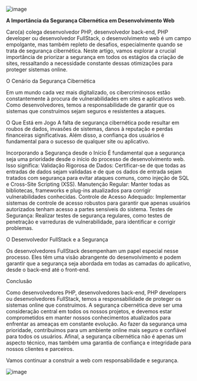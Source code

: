 ![image](https://github.com/HenriqueBran/A-Import-ncia-da-Seguran-a-Cibern-tica-em-Desenvolvimento-Web/assets/114500097/58a70278-e242-4b09-9fd9-1c0497d1c5a1)

<strong>A Importância da Segurança Cibernética em Desenvolvimento Web</strong>

Caro(a) colega desenvolvedor PHP, desenvolvedor back-end, PHP developer ou desenvolvedor FullStack, o desenvolvimento web é um campo empolgante, mas também repleto de desafios, especialmente quando se trata de segurança cibernética. Neste artigo, vamos explorar a crucial importância de priorizar a segurança em todos os estágios da criação de sites, ressaltando a necessidade constante dessas otimizações para proteger sistemas online.

O Cenário da Segurança Cibernética

Em um mundo cada vez mais digitalizado, os cibercriminosos estão constantemente à procura de vulnerabilidades em sites e aplicativos web. Como desenvolvedores, temos a responsabilidade de garantir que os sistemas que construímos sejam seguros e resistentes a ataques.

O Que Está em Jogo
A falta de segurança cibernética pode resultar em roubos de dados, invasões de sistemas, danos à reputação e perdas financeiras significativas. Além disso, a confiança dos usuários é fundamental para o sucesso de qualquer site ou aplicativo.

Incorporando a Segurança desde o Início
É fundamental que a segurança seja uma prioridade desde o início do processo de desenvolvimento web. Isso significa: Validação Rigorosa de Dados: Certificar-se de que todas as entradas de dados sejam validadas e de que os dados de entrada sejam tratados com segurança para evitar ataques comuns, como injeção de SQL e Cross-Site Scripting (XSS).
Manutenção Regular: Manter todas as bibliotecas, frameworks e plug-ins atualizados para corrigir vulnerabilidades conhecidas.
Controle de Acesso Adequado: Implementar sistemas de controle de acesso robustos para garantir que apenas usuários autorizados tenham acesso a partes sensíveis do sistema.
Testes de Segurança: Realizar testes de segurança regulares, como testes de penetração e varreduras de vulnerabilidade, para identificar e corrigir problemas.

O Desenvolvedor FullStack e a Segurança

Os desenvolvedores FullStack desempenham um papel especial nesse processo. Eles têm uma visão abrangente do desenvolvimento e podem garantir que a segurança seja abordada em todas as camadas do aplicativo, desde o back-end até o front-end.

Conclusão

Como desenvolvedores PHP, desenvolvedores back-end, PHP developers ou desenvolvedores FullStack, temos a responsabilidade de proteger os sistemas online que construímos. A segurança cibernética deve ser uma consideração central em todos os nossos projetos, e devemos estar comprometidos em manter nossos conhecimentos atualizados para enfrentar as ameaças em constante evolução.
Ao fazer da segurança uma prioridade, contribuímos para um ambiente online mais seguro e confiável para todos os usuários. Afinal, a segurança cibernética não é apenas um aspecto técnico, mas também uma garantia de confiança e integridade para nossos clientes e parceiros.

Vamos continuar a construir a web com responsabilidade e segurança.

![image](https://github.com/HenriqueBran/A-Import-ncia-da-Seguran-a-Cibern-tica-em-Desenvolvimento-Web/assets/114500097/49e88346-7037-4df7-98f5-ac9e533ed58f)

